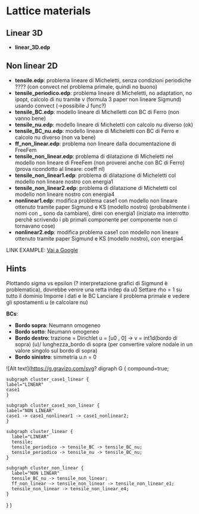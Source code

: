 # Lattice materials

## Linear 3D
* __linear_3D.edp__

## Non linear 2D
* __tensile.edp__: problema lineare di Micheletti, senza condizioni periodiche ???? (con convect nel problema primale, quindi no buono)
* __tensile_periodico.edp__: problema lineare di Micheletti, no adaptation, no ipopt, calcolo di nu tramite v (formula 3 paper non lineare Sigmund) usando convect (->possibile J func?)
* __tensile_BC.edp__: modello lineare di Michelletti con BC di Ferro (non vanno bene)
* __tensile_nu.edp__: modello lineare di Micheletti con calcolo nu diverso (ok)
* __tensile_BC_nu.edp__: modello lineare di Micheletti con BC di Ferro e calcolo nu diverso (non va bene)
* __ff_non_linear.edp__: problema non lineare dalla documentazione di FreeFem
* __tensile_non_linear.edp__: problema di dilatazione di Micheletti nel modello non lineare di FreeFem (non proverei anche con BC di Ferro) (prova ricondotto al lineare: coeff nl)
* __tensile_non_linear1.edp__: problema di dilatazione di Micheletti col modello non lineare nostro con energia1
* __tensile_non_linear2.edp__: problema di dilatazione di Micheletti col modello non lineare nostro con energia4
* __nonlinear1.edp__: modifica problema case1 con modello non lineare ottenuto tramite paper Sigmund e KS (modello nostro) (probabilmente i nomi con _ sono da cambiare), direi con energia1 (iniziato ma interrotto perchè scrivendo i pb primali componente per componente non ci tornavano cose)
* __nonlinear2.edp__: modifica problema case1 con modello non lineare ottenuto tramite paper Sigmund e KS (modello nostro), con energia4

LINK EXAMPLE: [Vai a Google](https://www.google.com)

## Hints
Plottando sigma vs epsilon (? interpretazione grafici di Sigmund è problematica), dovrebbe venire una retta indep da u0
Settare rho = 1 su tutto il dominio
Imporre i dati e le BC
Lanciare il problema primale e vedere gli spostamenti u (e calcolare nu)

__BCs__:

* __Bordo sopra__: Neumann omogeneo
* __Bordo sotto__: Neumann omogeneo
* __Bordo destro__: trazione = Dirichlet u = [u0 , 0]  -> v = int1d(bordo di sopra) (u)/ lunghezza_bordo di sopra (per convertire valore nodale in un valore singolo sul bordo di sopra)
* __Bordo sinistro__: simmetria u.n = 0

![Alt text](https://g.gravizo.com/svg?
  digraph G {
    compound=true;

    subgraph cluster_case1_linear {
    label="LINEAR"
    case1
    }

    subgraph cluster_case1_non_linear {
    label="NON LINEAR"
    case1 -> case1_nonlinear1 -> case1_nonlinear2;
    }

    subgraph cluster_linear {
      label="LINEAR"
      tensile;
      tensile_periodico -> tensile_BC -> tensile_BC_nu;
      tensile_periodico -> tensile_nu -> tensile_BC_nu;
    }

    subgraph cluster_non_linear {
      label="NON LINEAR"
      tensile_BC_nu -> tensile_non_linear;
      ff_non_linear -> tensile_non_linear -> tensile_non_linear_e1;
      tensile_non_linear -> tensile_non_linear_e4;
    }
  }
)
